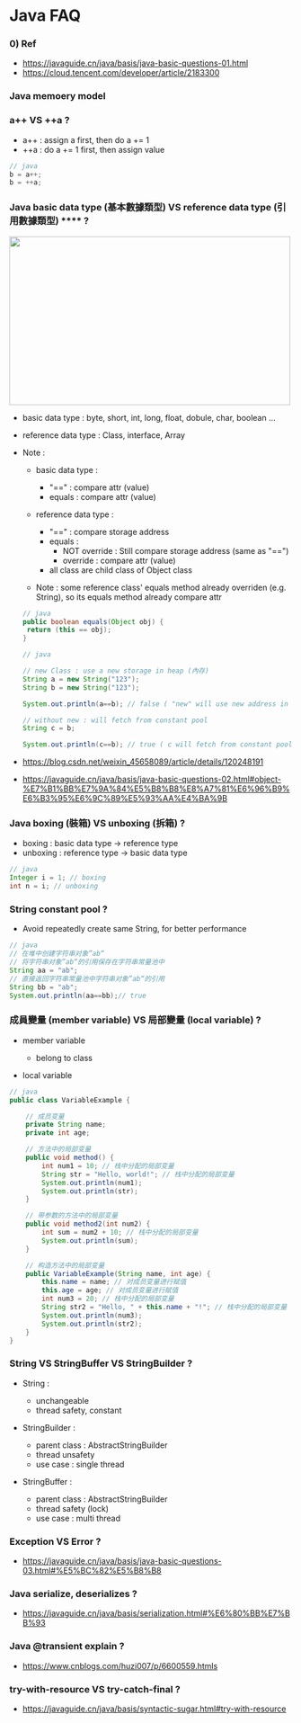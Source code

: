 # Java FAQ

### 0) Ref

- https://javaguide.cn/java/basis/java-basic-questions-01.html
- https://cloud.tencent.com/developer/article/2183300


### Java memoery model

### a++ VS ++a ?

- a++ : assign a first, then do a += 1
- ++a : do a += 1 first, then assign value

```java
// java
b = a++;
b = ++a;
```

### Java basic data type (基本數據類型) VS reference data type (引用數據類型) **** ?

<img src ="https://github.com/yennanliu/CS_basics/blob/master/doc/pic/basic_ref_data_type.jpeg" width="500" height="300">

- basic data type : byte, short, int, long, float, dobule, char, boolean ...
- reference data type : Class, interface, Array

- Note :
	- basic data type :
		- "==" : compare attr (value)
		- equals : compare attr (value)

	- reference data type :
		- "==" : compare storage address
		- equals : 
			- NOT override : Still compare storage address (same as "==")
			- override : compare attr (value)
		- all class are child class of Object class

	- Note : some reference class' equals method already overriden (e.g. String), so its equals method already compare attr

	```java
	// java
	public boolean equals(Object obj) {
     return (this == obj);
	}
	```

	```java
	// java

	// new Class : use a new storage in heap (內存)
    String a = new String("123");
    String b = new String("123");

    System.out.println(a==b); // false ( "new" will use new address in internal storage)

	// without new : will fetch from constant pool
    String c = b;

    System.out.println(c==b); // true ( c will fetch from constant pool (常量池))
	```

- https://blog.csdn.net/weixin_45658089/article/details/120248191
- https://javaguide.cn/java/basis/java-basic-questions-02.html#object-%E7%B1%BB%E7%9A%84%E5%B8%B8%E8%A7%81%E6%96%B9%E6%B3%95%E6%9C%89%E5%93%AA%E4%BA%9B


### Java boxing (裝箱) VS unboxing (拆箱) ?

- boxing : basic data type -> reference type
- unboxing : reference type -> basic data type

```java
// java
Integer i = 1; // boxing
int n = i; // unboxing
```

### String constant pool ?

- Avoid repeatedly create same String, for better performance

```java
// java
// 在堆中创建字符串对象”ab“
// 将字符串对象”ab“的引用保存在字符串常量池中
String aa = "ab";
// 直接返回字符串常量池中字符串对象”ab“的引用
String bb = "ab";
System.out.println(aa==bb);// true
```

### 成員變量 (member variable) VS 局部變量 (local variable) ?

- member variable
	- belong to class

- local variable

```java
// java
public class VariableExample {

    // 成员变量
    private String name;
    private int age;

    // 方法中的局部变量
    public void method() {
        int num1 = 10; // 栈中分配的局部变量
        String str = "Hello, world!"; // 栈中分配的局部变量
        System.out.println(num1);
        System.out.println(str);
    }

    // 带参数的方法中的局部变量
    public void method2(int num2) {
        int sum = num2 + 10; // 栈中分配的局部变量
        System.out.println(sum);
    }

    // 构造方法中的局部变量
    public VariableExample(String name, int age) {
        this.name = name; // 对成员变量进行赋值
        this.age = age; // 对成员变量进行赋值
        int num3 = 20; // 栈中分配的局部变量
        String str2 = "Hello, " + this.name + "!"; // 栈中分配的局部变量
        System.out.println(num3);
        System.out.println(str2);
    }
}

```

### String VS StringBuffer VS StringBuilder ?

- String : 
	- unchangeable
	- thread safety, constant

- StringBuilder :
	- parent class : AbstractStringBuilder
	- thread unsafety
	- use case : single thread

- StringBuffer :
	- parent class : AbstractStringBuilder
	- thread safety (lock)
	- use case : multi thread

### Exception VS Error ?

- https://javaguide.cn/java/basis/java-basic-questions-03.html#%E5%BC%82%E5%B8%B8

### Java serialize, deserializes ?

- https://javaguide.cn/java/basis/serialization.html#%E6%80%BB%E7%BB%93

### Java @transient explain ?

- https://www.cnblogs.com/huzi007/p/6600559.htmls

### try-with-resource VS try-catch-final ?

- https://javaguide.cn/java/basis/syntactic-sugar.html#try-with-resource